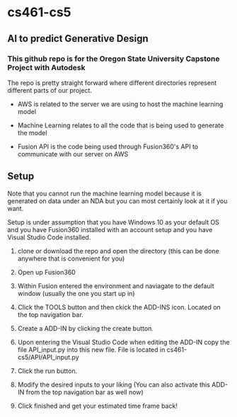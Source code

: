 # cs461-cs5

## AI to predict Generative Design

### This github repo is for the Oregon State University Capstone Project with Autodesk


The repo is pretty straight forward where different directories represent different parts of our project.

- AWS is related to the server we are using to host the machine learning model

- Machine Learning relates to all the code that is being used to generate the model

- Fusion API is the code being used through Fusion360's API to communicate with our server on AWS

## Setup
Note that you cannot run the machine learning model because it is generated on data under an NDA but you can most certainly look at it if you want.

Setup is under assumption that you have Windows 10 as your default OS and you have Fusion360 installed with an account setup and you have Visual Studio Code installed.

1. clone or download the repo and open the directory (this can be done anywhere that is convenient for you)

2. Open up Fusion360

3. Within Fusion entered the environment and naviagate to the default window (usually the one you start up in)

4. Click the TOOLS button and then ckick the ADD-INS icon. Located on the top navigation bar.

5. Create a ADD-IN by clicking the create button.

6. Upon entering the Visual Studio Code when editing the ADD-IN copy the file API_input.py into this new file. File is located in cs461-cs5/API/API_input.py

7. Click the run button.

8. Modify the desired inputs to your liking (You can also activate this ADD-IN from the top navigation bar as well now)

9. Click finished and get your estimated time frame back!
